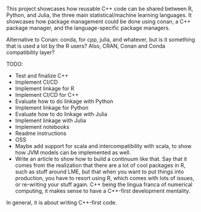 This project showcases how reusable C++ code can be shared between R, Python, and Julia, the three
main statistical/machine learning languages. It showcases how package management could be done
using conan, a C++ package manager, and the language-specific package managers.

Alternative to Conan: conda, for cpp, julia, and whatever, but is it something that is used
a lot by the R users? Also, CRAN, Conan and Conda compatibility layer?

TODO:

- Test and finalize C++
- Implement CI/CD
- Implement linkage for R
- Implement CI/CD for C++
- Evaluate how to do linkage with Python
- Implement linkage for Python
- Evaluate how to do linkage with Julia
- Implement linkage with Julia
- Implement notebooks
- Readme instructions
- OSS
- Maybe add support for scala and intercompatibility with scala, to show how
  JVM models can be implemented as well.
- Write an article to show how to build a continuum like that. Say that it comes
  from the realization that there are a lot of cool packages in R, such as stuff around
  LME, but that when you want to put things into production, you have to resort
  using R, which comes with lots of issues, or re-writing your stuff again. C++ being
  the lingua franca of numerical computing, it makes sense to have a C++-first
  development mentality.

In general, it is about writing C++-first code.
